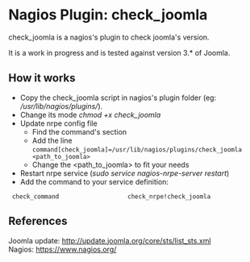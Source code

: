 # Nagios Plugin: check_joomla

check_joomla is a nagios's plugin to check joomla's version.

It is a work in progress and is tested against version 3.* of Joomla.

## How it works

- Copy the check_joomla script in nagios's plugin folder (eg: */usr/lib/nagios/plugins/*).
- Change its mode *chmod +x check_joomla*
- Update nrpe config file
  - Find the command's section
  - Add the line ```command[check_joomla]=/usr/lib/nagios/plugins/check_joomla <path_to_joomla>```
  - Change the <path_to_joomla> to fit your needs
- Restart nrpe service (*sudo service nagios-nrpe-server restart*)
- Add the command to your service definition:

```
 check_command                   check_nrpe!check_joomla
```

## References

Joomla update: http://update.joomla.org/core/sts/list_sts.xml  
Nagios: https://www.nagios.org/